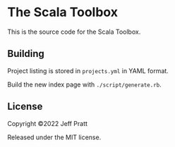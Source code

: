 # The Scala Toolbox

This is the source code for the Scala Toolbox.

## Building

Project listing is stored in `projects.yml` in YAML format.

Build the new index page with `./script/generate.rb`.

## License

Copyright ©2022 Jeff Pratt 

Released under the MIT license.
